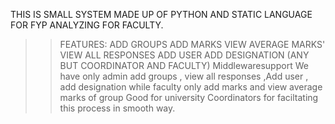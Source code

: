 THIS IS SMALL SYSTEM MADE UP OF PYTHON AND STATIC LANGUAGE FOR FYP ANALYZING FOR FACULTY.
>> FEATURES:
>> ADD GROUPS
>> ADD MARKS
>> VIEW AVERAGE MARKS'
>> VIEW ALL RESPONSES
>> ADD USER
>> ADD DESIGNATION (ANY BUT COORDINATOR AND FACULTY)
Middlewaresupport We have only admin add groups , view all responses ,Add user , add designation while faculty only add marks and view average marks of group
>> Good for university Coordinators for faciltating this process in smooth way.
>> 
